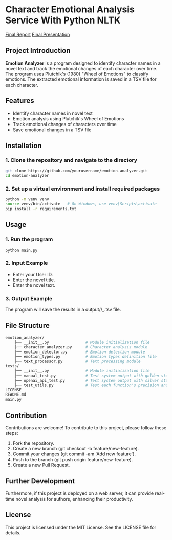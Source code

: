 # Character Emotional Analysis Service With Python NLTK
[Final Report](https://github.com/71c1nw00n/Character-Emotional-Analysis-Service-With-Python-NLTK/blob/main/Final%20Report_Character%20Emotional%20Analysis%20Service%20with%20Python%20NLTK.pdf)
[Final Presentation](https://docs.google.com/presentation/d/1wzSOWMBpVzNDIFH8WNR1Z9-3AKB68JckOYl3NX879Lk/edit?usp=sharing)

## Project Introduction

**Emotion Analyzer** is a program designed to identify character names in a novel text and track the emotional changes of each character over time. The program uses Plutchik's (1980) "Wheel of Emotions" to classify emotions. The extracted emotional information is saved in a TSV file for each character.

## Features

- Identify character names in novel text
- Emotion analysis using Plutchik's Wheel of Emotions
- Track emotional changes of characters over time
- Save emotional changes in a TSV file

## Installation

### 1. Clone the repository and navigate to the directory

```bash
git clone https://github.com/yourusername/emotion-analyzer.git
cd emotion-analyzer
```

### 2. Set up a virtual environment and install required packages

```bash
python -m venv venv
source venv/bin/activate   # On Windows, use venv\Scripts\activate
pip install -r requirements.txt
```

## Usage

### 1. Run the program
```bash
python main.py
```

### 2. Input Example

- Enter your User ID.
- Enter the novel title.
- Enter the novel text.

### 3. Output Example

The program will save the results in a output/<User ID>/<novel title>_<date>.tsv file.


## File Structure

```bash
emotion_analyzer/
    ├── __init__.py                # Module initialization file
    ├── character_analyzer.py      # Character analysis module
    ├── emotion_detector.py        # Emotion detection module
    ├── emotion_types.py           # Emotion types definition file
    ├── text_processor.py          # Text processing module
tests/
    ├── __init__.py                # Module initialization file
    ├── manual_test.py             # Test system output with golden standard
    ├── openai_api_test.py         # Test system output with silver standard
    ├── test_utils.py              # Test each function's precision and recall
LICENSE
README.md
main.py
```


## Contribution
Contributions are welcome! To contribute to this project, please follow these steps:

1. Fork the repository.
2. Create a new branch (git checkout -b feature/new-feature).
3. Commit your changes (git commit -am 'Add new feature').
4. Push to the branch (git push origin feature/new-feature).
5. Create a new Pull Request.

## Further Development
Furthermore, if this project is deployed on a web server, it can provide real-time novel analysis for authors, enhancing their productivity.

## License
This project is licensed under the MIT License. See the LICENSE file for details.
